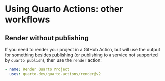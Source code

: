 # Using Quarto Actions: other workflows

## Render without publishing

If you need to render your project in a GitHub Action, but will use the output for something besides publishing (or publishing to a service not supported by `quarto publish`), then use the `render` action:

```yaml
- name: Render Quarto Project
  uses: quarto-dev/quarto-actions/render@v2
```